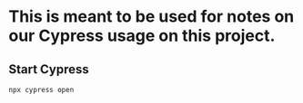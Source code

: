 # This is meant to be used for notes on our Cypress usage on this project.

## Start Cypress

```
npx cypress open
```

